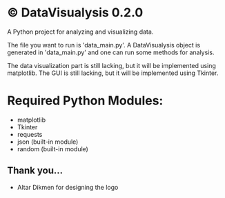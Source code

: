 # © DataVisualysis 0.2.0

A Python project for analyzing and visualizing data.

The file you want to run is 'data_main.py'. A DataVisualysis object is generated in 'data_main.py' and one can run some methods for analysis.

The data visualization part is still lacking, but it will be implemented using matplotlib.
The GUI is still lacking, but it will be implemented using Tkinter.

# Required Python Modules:
- matplotlib
- Tkinter
- requests
- json (built-in module)
- random (built-in module)

## Thank you...
- Altar Dikmen for designing the logo

